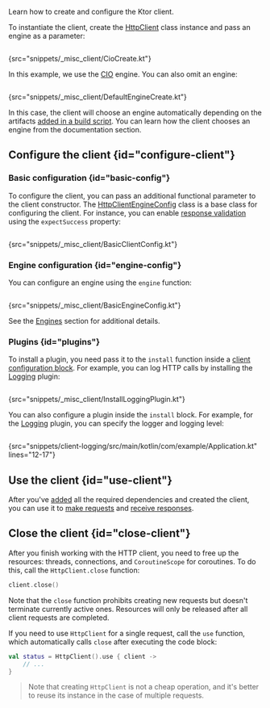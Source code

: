 [//]: # (title: Creating and configuring a client)

<excerpt>Learn how to create and configure the Ktor client.</excerpt>

To instantiate the client, create the [HttpClient](https://api.ktor.io/ktor-client/ktor-client-core/io.ktor.client/-http-client/index.html) class instance and pass an engine as a parameter:

```kotlin
```
{src="snippets/_misc_client/CioCreate.kt"}

In this example, we use the [CIO](https://api.ktor.io/ktor-client/ktor-client-cio/io.ktor.client.engine.cio/-c-i-o/index.html) engine.
You can also omit an engine:

```kotlin
```
{src="snippets/_misc_client/DefaultEngineCreate.kt"}

In this case, the client will choose an engine automatically depending on the artifacts [added in a build script](client-dependencies.md#engine-dependency). You can learn how the client chooses an engine from the [](http-client_engines.md#default) documentation section.

## Configure the client {id="configure-client"}

### Basic configuration {id="basic-config"}

To configure the client, you can pass an additional functional parameter to the client constructor. 
The [HttpClientEngineConfig](https://api.ktor.io/ktor-client/ktor-client-core/io.ktor.client.engine/-http-client-engine-config/index.html) class is a base class for configuring the client. 
For instance, you can enable [response validation](response-validation.md) using the `expectSuccess` property:

```kotlin
```
{src="snippets/_misc_client/BasicClientConfig.kt"}

### Engine configuration {id="engine-config"}
You can configure an engine using the `engine` function:

```kotlin
```
{src="snippets/_misc_client/BasicEngineConfig.kt"}

See the [Engines](http-client_engines.md) section for additional details.

### Plugins {id="plugins"}
To install a plugin, you need pass it to the `install` function inside a [client configuration block](#configure-client). For example, you can log HTTP calls by installing the [Logging](client_logging.md) plugin:

```kotlin
```
{src="snippets/_misc_client/InstallLoggingPlugin.kt"}

You can also configure a plugin inside the `install` block. For example, for the [Logging](client_logging.md) plugin, you can specify the logger and logging level:
```kotlin
```
{src="snippets/client-logging/src/main/kotlin/com/example/Application.kt" lines="12-17"}

## Use the client {id="use-client"}
After you've [added](client-dependencies.md) all the required dependencies and created the client, you can use it to [make requests](request.md) and [receive responses](response.md). 


## Close the client {id="close-client"}

After you finish working with the HTTP client, you need to free up the resources: threads, connections, and `CoroutineScope` for coroutines. To do this, call the `HttpClient.close` function:

```kotlin
client.close()
```

Note that the `close` function prohibits creating new requests but doesn't terminate currently active ones. Resources will only be released after all client requests are completed.

If you need to use `HttpClient` for a single request, call the `use` function, which automatically calls `close` after executing the code block:

```kotlin
val status = HttpClient().use { client ->
    // ...
}
```

> Note that creating `HttpClient` is not a cheap operation, and it's better to reuse its instance in the case of multiple requests.
